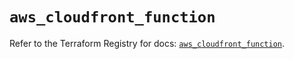 # `aws_cloudfront_function`

Refer to the Terraform Registry for docs: [`aws_cloudfront_function`](https://registry.terraform.io/providers/hashicorp/aws/5.82.2/docs/resources/cloudfront_function).
